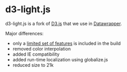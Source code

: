 # d3-light.js

d3-light.js is a fork of [D3.js](https://github.com/mbostock/d3) that we use in [Datawrapper](http://datawrapper.de).

Major differences:

* only a [limited set of features](https://github.com/datawrapper/d3-light/blob/master/src/d3-light.js) is included in the build
* removed color interpolation
* added IE compatibility
* added run-time localization using globalize.js
* reduced size to 21k

